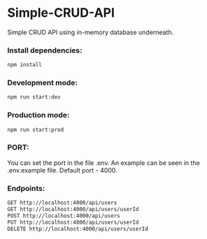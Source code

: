 # Simple-CRUD-API
Simple CRUD API using in-memory database underneath.

### Install dependencies:
```bash
npm install
```

### Development mode:
```bash
npm run start:dev
```

### Production mode:
```bash
npm run start:prod
```
### PORT:
You can set the port in the file .env. An example can be seen in the .env.example file. Default port - 4000.
### Endpoints:
```bash
GET http://localhost:4000/api/users
GET http://localhost:4000/api/users/userId
POST http://localhost:4000/api/users
PUT http://localhost:4000/api/users/userId
DELETE http://localhost:4000/api/users/userId
```
